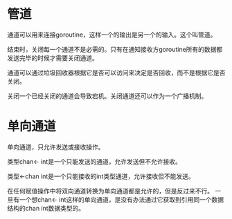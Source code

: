 
# 管道
通道可以用来连接goroutine，这样一个的输出是另一个的输入。这个叫管道。

结束时，关闭每一个通道不是必需的。只有在通知接收方goroutine所有的数据都发送完毕的时候才需要关闭通道。

通道可以通过垃圾回收器根据它是否可以访问来决定是否回收，而不是根据它是否关闭。

关闭一个已经关闭的通道会导致宕机。关闭通道还可以作为一个广播机制。

# 单向通道
单向通道，只允许发送或接收操作。

类型chan<- int是一个只能发送的通道，允许发送但不允许接收。

类型<-chan int是一个只能接收的int类型通道，允许接收但不能发送。

在任何赋值操作中将双向通道转换为单向通道都是允许的，但是反过来不行。 一旦有一个想chan<- int这样的单向通道，是没有办法通过它获取到引用同一个数据结构的chan int数据类型的。